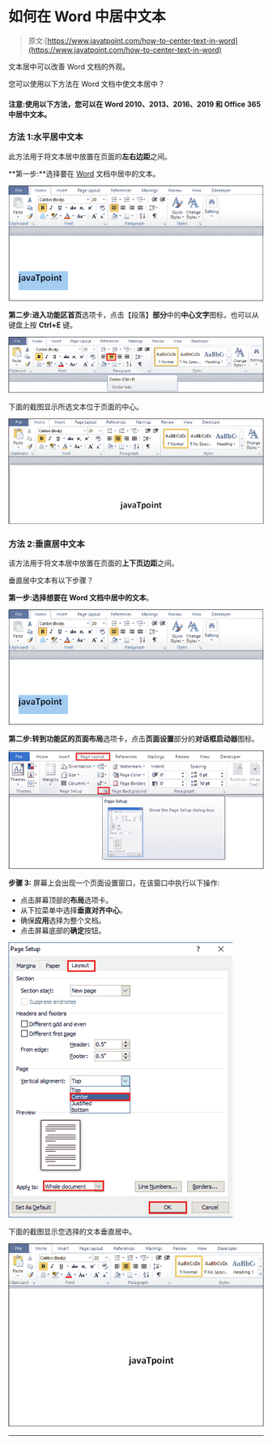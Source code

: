 # 如何在 Word 中居中文本

> 原文:[https://www.javatpoint.com/how-to-center-text-in-word](https://www.javatpoint.com/how-to-center-text-in-word)

文本居中可以改善 Word 文档的外观。

您可以使用以下方法在 Word 文档中使文本居中？

#### 注意:使用以下方法，您可以在 Word 2010、2013、2016、2019 和 Office 365 中居中文本。

### 方法 1:水平居中文本

此方法用于将文本居中放置在页面的**左右边距**之间。

**第一步:**选择要在 [Word](https://www.javatpoint.com/ms-word-tutorial) 文档中居中的文本。

![How to center text in Word](img/5517055aa40f6ef1d4413afc6f506403.png)

**第二步:**进入功能区**首页**选项卡，点击【段落】**部分**中的**中心文字**图标，也可以从键盘上按 **Ctrl+E** 键。

![How to center text in Word](img/6d2cae9384207478a41bfb758f08500f.png)

下面的截图显示所选文本位于页面的中心。

![How to center text in Word](img/a35f7d687cc2de8c58816a1ac915a5bb.png)

### 方法 2:垂直居中文本

该方法用于将文本居中放置在页面的**上下页边距**之间。

垂直居中文本有以下步骤？

**第一步:选择想要在 Word 文档中居中的文本**。

![How to center text in Word](img/5e3980deaff3160055298b3ae228d14e.png)

**第二步:**转到功能区的**页面布局**选项卡，点击**页面设置**部分的**对话框启动器**图标。

![How to center text in Word](img/1ac8f5ee786b52b75bb24076fbeb19fc.png)

**步骤 3:** 屏幕上会出现一个页面设置窗口，在该窗口中执行以下操作:

*   点击屏幕顶部的**布局**选项卡。
*   从下拉菜单中选择**垂直对齐中心**。
*   确保**应用**选择为整个文档。
*   点击屏幕底部的**确定**按钮。

![How to center text in Word](img/bb81e7acdd5fe9b077c98c6452b70fc8.png)

下面的截图显示您选择的文本垂直居中。

![How to center text in Word](img/c2f0839d14b83154cf9b6c0841f48f88.png)

* * *